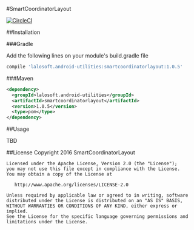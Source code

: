 #SmartCoordinatorLayout

[![CircleCI](https://circleci.com/gh/lalosoft/SmartCoordinatorLayout/tree/master.svg?style=shield)](https://circleci.com/gh/lalosoft/SmartCoordinatorLayout/tree/master)

##Installation

###Gradle

Add the following lines on your module's build.gradle file
```gradle
compile 'lalosoft.android-utilities:smartcoordinatorlayout:1.0.5'
```


###Maven
```xml
<dependency>
  <groupId>lalosoft.android-utilities</groupId>
  <artifactId>smartcoordinatorlayout</artifactId>
  <version>1.0.5</version>
  <type>pom</type>
</dependency>
```

##Usage

TBD

##License
    Copyright 2016 SmartCoordinatorLayout

    Licensed under the Apache License, Version 2.0 (the "License");
    you may not use this file except in compliance with the License.
    You may obtain a copy of the License at

       http://www.apache.org/licenses/LICENSE-2.0

    Unless required by applicable law or agreed to in writing, software
    distributed under the License is distributed on an "AS IS" BASIS,
    WITHOUT WARRANTIES OR CONDITIONS OF ANY KIND, either express or implied.
    See the License for the specific language governing permissions and
    limitations under the License.
